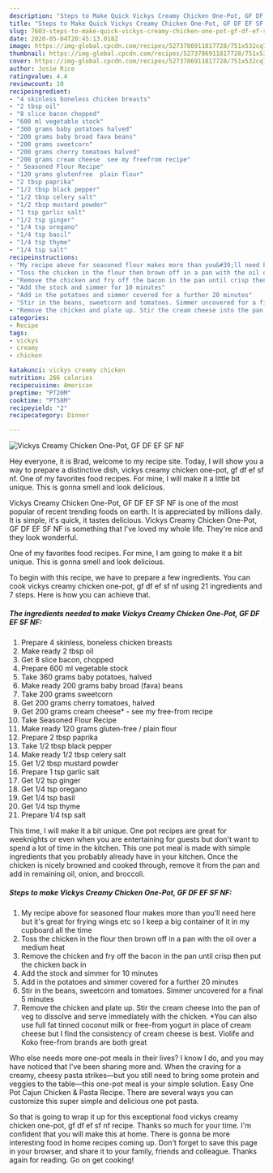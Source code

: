 ```yaml
---
description: "Steps to Make Quick Vickys Creamy Chicken One-Pot, GF DF EF SF NF"
title: "Steps to Make Quick Vickys Creamy Chicken One-Pot, GF DF EF SF NF"
slug: 7603-steps-to-make-quick-vickys-creamy-chicken-one-pot-gf-df-ef-sf-nf
date: 2020-05-04T20:45:13.018Z
image: https://img-global.cpcdn.com/recipes/5273786911817728/751x532cq70/vickys-creamy-chicken-one-pot-gf-df-ef-sf-nf-recipe-main-photo.jpg
thumbnail: https://img-global.cpcdn.com/recipes/5273786911817728/751x532cq70/vickys-creamy-chicken-one-pot-gf-df-ef-sf-nf-recipe-main-photo.jpg
cover: https://img-global.cpcdn.com/recipes/5273786911817728/751x532cq70/vickys-creamy-chicken-one-pot-gf-df-ef-sf-nf-recipe-main-photo.jpg
author: Josie Rice
ratingvalue: 4.4
reviewcount: 10
recipeingredient:
- "4 skinless boneless chicken breasts"
- "2 tbsp oil"
- "8 slice bacon chopped"
- "600 ml vegetable stock"
- "360 grams baby potatoes halved"
- "200 grams baby broad fava beans"
- "200 grams sweetcorn"
- "200 grams cherry tomatoes halved"
- "200 grams cream cheese  see my freefrom recipe"
- " Seasoned Flour Recipe"
- "120 grams glutenfree  plain flour"
- "2 tbsp paprika"
- "1/2 tbsp black pepper"
- "1/2 tbsp celery salt"
- "1/2 tbsp mustard powder"
- "1 tsp garlic salt"
- "1/2 tsp ginger"
- "1/4 tsp oregano"
- "1/4 tsp basil"
- "1/4 tsp thyme"
- "1/4 tsp salt"
recipeinstructions:
- "My recipe above for seasoned flour makes more than you&#39;ll need here but it&#39;s great for frying wings etc so I keep a big container of it in my cupboard all the time"
- "Toss the chicken in the flour then brown off in a pan with the oil over a medium heat"
- "Remove the chicken and fry off the bacon in the pan until crisp then put the chicken back in"
- "Add the stock and simmer for 10 minutes"
- "Add in the potatoes and simmer covered for a further 20 minutes"
- "Stir in the beans, sweetcorn and tomatoes. Simmer uncovered for a final 5 minutes"
- "Remove the chicken and plate up. Stir the cream cheese into the pan of veg to dissolve and serve immediately with the chicken. *You can also use full fat tinned coconut milk or free-from yogurt in place of cream cheese but I find the consistency of cream cheese is best. Violife and Koko free-from brands are both great"
categories:
- Recipe
tags:
- vickys
- creamy
- chicken

katakunci: vickys creamy chicken 
nutrition: 266 calories
recipecuisine: American
preptime: "PT20M"
cooktime: "PT58M"
recipeyield: "2"
recipecategory: Dinner

---
```



![Vickys Creamy Chicken One-Pot, GF DF EF SF NF](https://img-global.cpcdn.com/recipes/5273786911817728/751x532cq70/vickys-creamy-chicken-one-pot-gf-df-ef-sf-nf-recipe-main-photo.jpg)

Hey everyone, it is Brad, welcome to my recipe site. Today, I will show you a way to prepare a distinctive dish, vickys creamy chicken one-pot, gf df ef sf nf. One of my favorites food recipes. For mine, I will make it a little bit unique. This is gonna smell and look delicious.

Vickys Creamy Chicken One-Pot, GF DF EF SF NF is one of the most popular of recent trending foods on earth. It is appreciated by millions daily. It is simple, it's quick, it tastes delicious. Vickys Creamy Chicken One-Pot, GF DF EF SF NF is something that I've loved my whole life. They're nice and they look wonderful.

One of my favorites food recipes. For mine, I am going to make it a bit unique. This is gonna smell and look delicious.


To begin with this recipe, we have to prepare a few ingredients. You can cook vickys creamy chicken one-pot, gf df ef sf nf using 21 ingredients and 7 steps. Here is how you can achieve that.

<!--inarticleads1-->

##### The ingredients needed to make Vickys Creamy Chicken One-Pot, GF DF EF SF NF:

1. Prepare 4 skinless, boneless chicken breasts
1. Make ready 2 tbsp oil
1. Get 8 slice bacon, chopped
1. Prepare 600 ml vegetable stock
1. Take 360 grams baby potatoes, halved
1. Make ready 200 grams baby broad (fava) beans
1. Take 200 grams sweetcorn
1. Get 200 grams cherry tomatoes, halved
1. Get 200 grams cream cheese* - see my free-from recipe
1. Take  Seasoned Flour Recipe
1. Make ready 120 grams gluten-free / plain flour
1. Prepare 2 tbsp paprika
1. Take 1/2 tbsp black pepper
1. Make ready 1/2 tbsp celery salt
1. Get 1/2 tbsp mustard powder
1. Prepare 1 tsp garlic salt
1. Get 1/2 tsp ginger
1. Get 1/4 tsp oregano
1. Get 1/4 tsp basil
1. Get 1/4 tsp thyme
1. Prepare 1/4 tsp salt


This time, I will make it a bit unique. One pot recipes are great for weeknights or even when you are entertaining for guests but don&#39;t want to spend a lot of time in the kitchen. This one pot meal is made with simple ingredients that you probably already have in your kitchen. Once the chicken is nicely browned and cooked through, remove it from the pan and add in remaining oil, onion, and broccoli. 

<!--inarticleads2-->

##### Steps to make Vickys Creamy Chicken One-Pot, GF DF EF SF NF:

1. My recipe above for seasoned flour makes more than you&#39;ll need here but it&#39;s great for frying wings etc so I keep a big container of it in my cupboard all the time
1. Toss the chicken in the flour then brown off in a pan with the oil over a medium heat
1. Remove the chicken and fry off the bacon in the pan until crisp then put the chicken back in
1. Add the stock and simmer for 10 minutes
1. Add in the potatoes and simmer covered for a further 20 minutes
1. Stir in the beans, sweetcorn and tomatoes. Simmer uncovered for a final 5 minutes
1. Remove the chicken and plate up. Stir the cream cheese into the pan of veg to dissolve and serve immediately with the chicken. *You can also use full fat tinned coconut milk or free-from yogurt in place of cream cheese but I find the consistency of cream cheese is best. Violife and Koko free-from brands are both great


Who else needs more one-pot meals in their lives? I know I do, and you may have noticed that I&#39;ve been sharing more and. When the craving for a creamy, cheesy pasta strikes—but you still need to bring some protein and veggies to the table—this one-pot meal is your simple solution. Easy One Pot Cajun Chicken &amp; Pasta Recipe. There are several ways you can customize this super simple and delicious one pot pasta. 

So that is going to wrap it up for this exceptional food vickys creamy chicken one-pot, gf df ef sf nf recipe. Thanks so much for your time. I'm confident that you will make this at home. There is gonna be more interesting food in home recipes coming up. Don't forget to save this page in your browser, and share it to your family, friends and colleague. Thanks again for reading. Go on get cooking!
